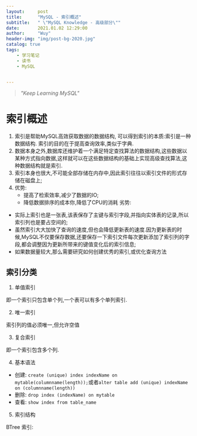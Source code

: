 ```yaml
---
layout:     post
title:      "MySQL - 索引概述"
subtitle:   " \"MySQL Knowledge - 高级部分\""
date:       2021.01.02 12:29:00
author:     "Wuy"
header-img: "img/post-bg-2020.jpg"
catalog: true
tags:
    - 学习笔记
    - 读书
    - MySQL


---
```


> *"Keep Learning MySQL"*

# 索引概述

1. 索引是帮助MySQL高效获取数据的数据结构, 可以得到索引的本质:索引是一种数据结构. 索引的目的在于提高查询效率,类似于字典.
2. 数据本身之外,数据库还维护着一个满足特定查找算法的数据结构,这些数据以某种方式指向数据,这样就可以在这些数据结构的基础上实现高级查找算法,这种数据结构就是索引.
3. 索引本身也很大,不可能全部存储在内存中,因此索引往往以索引文件的形式存储在磁盘上;
4. 优势:
   - 提高了检索效率,减少了数据的IO;
   - 降低数据排序的成本你,降低了CPU的消耗
     劣势:

- 实际上索引也是一张表,该表保存了主键与索引字段,并指向实体表的记录,所以索引列也是要占空间的;
- 虽然索引大大加快了查询的速度,但也会降低更新表的速度.因为更新表的时候,MySQL不仅要保存数据,还要保存一下索引文件每次更新添加了索引列的字段,都会调整因为更新所带来的键值变化后的索引信息;
- 如果数据量较大,那么需要研究如何创建优秀的索引,或优化查询方法

## 索引分类

1. 单值索引

即一个索引只包含单个列,一个表可以有多个单列索引.

2. 唯一索引

索引列的值必须唯一,但允许空值

3. 复合索引

即一个索引包含多个列.

4. 基本语法

- 创建: `create (unique) index indexName on mytable(columnname(length));`或者`alter table add (unique) indexName on (columnname(length))`
- 删除: `drop index (indexName) on mytable`
- 查看: `show index from table_name`

5. 索引结构

BTree 索引: 
